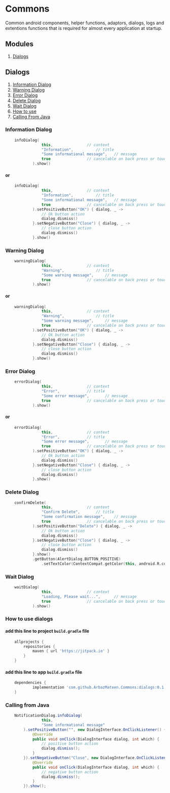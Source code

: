 # Commons
Common android components, helper functions, adaptors, dialogs, logs and extentions functions that is required for almost every application at startup.

## Modules
1. [Dialogs](#Dialogs)

## Dialogs
1. [Information Dialog](#Information-Dialog)
2. [Warning Dialog](#Warning-Dialog)
3. [Error Dialog](#Error-Dialog)
4. [Delete Dialog](#Delete-Dialog)
5. [Wait Dialog](#Wait-Dialog)
6. [How to use](#How-to-use-dialogs)
7. [Calling From Java](#Calling-from-Java)

### Information Dialog
```kotlin
	infoDialog(
                this,   			// context
                "Information",  		// title
                "Some informational message",   // message
                true    			// cancelable on back press or touch anywhere on the screen
            ).show()
```
#### or
```kotlin
	infoDialog(
                this,   			// context
                "Information",  		// title
                "Some informational message",   // message
                true    			// cancelable on back press or touch anywhere on the screen
            ).setPositiveButton("OK") { dialog, _ ->
                // Ok button action
                dialog.dismiss()
            }.setNegativeButton("Close") { dialog, _ ->
                // close button action
                dialog.dismiss()
            }.show()
```

### Warning Dialog
```kotlin
	warningDialog(
                this,   			// context
                "Warning",  			// title
                "Some warning message",   	// message
                true    			// cancelable on back press or touch anywhere on the screen
            ).show()
```
#### or
```kotlin
	warningDialog(
                this,   			// context
                "Warning",  			// title
                "Some warning message",   	// message
                true    			// cancelable on back press or touch anywhere on the screen
            ).setPositiveButton("OK") { dialog, _ ->
                // Ok button action
                dialog.dismiss()
            }.setNegativeButton("Close") { dialog, _ ->
                // close button action
                dialog.dismiss()
            }.show()
```

### Error Dialog
```kotlin
	errorDialog(
                this,   			// context
                "Error",  			// title
                "Some error message",   	// message
                true    			// cancelable on back press or touch anywhere on the screen
            ).show()
```
#### or
```kotlin
	errorDialog(
                this,   			// context
                "Error",  			// title
                "Some error message",   	// message
                true    			// cancelable on back press or touch anywhere on the screen
            ).setPositiveButton("OK") { dialog, _ ->
                // Ok button action
                dialog.dismiss()
            }.setNegativeButton("Close") { dialog, _ ->
                // close button action
                dialog.dismiss()
            }.show()
```

### Delete Dialog
```kotlin
	confirmDelete(
                this,   			// context
                "Confirm Delete",  		// title
                "Some confirmation message",   	// message
                true    			// cancelable on back press or touch anywhere on the screen
            ).setPositiveButton("Delete") { dialog, _ ->
                // Ok button action
                dialog.dismiss()
            }.setNegativeButton("Close") { dialog, _ ->
                // close button action
                dialog.dismiss()
            }.show()
            .getButton(AlertDialog.BUTTON_POSITIVE)
                .setTextColor(ContextCompat.getColor(this, android.R.color.holo_red_light))
```

### Wait Dialog
```kotlin
	waitDialog(
                this,   			// context
                "Loading, Please wait...",  	// message
                true    			// cancelable on back press or touch anywhere on the screen
            ).show()
```

### How to use dialogs
#### add this line to project `build.gradle` file
```gradle
	allprojects {
		repositories {
			maven { url 'https://jitpack.io' }
		}
	}
```
#### add this line to app `build.gradle` file
```gradle
	dependencies {
	        implementation 'com.github.ArbazMateen.Commons:dialogs:0.1.1'
	}
```

### Calling from Java
```java
	NotificationDialog.infoDialog(
                this,
                "Some informational message"
        ).setPositiveButton("", new DialogInterface.OnClickListener() {
            @Override
            public void onClick(DialogInterface dialog, int which) {
                // positive button action
                dialog.dismiss();
            }
        }).setNegativeButton("Close", new DialogInterface.OnClickListener() {
            @Override
            public void onClick(DialogInterface dialog, int which) {
                // negative button action
                dialog.dismiss();
            }
        }).show();
```

